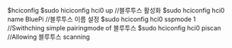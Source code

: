
$hciconfig
$sudo hiciconfig hci0 up
//블루투스 활성화
$sudo hciconfig hci0 name BluePi
//블루투스 이름 설정
$sudo hciconfig hci0 sspmode 1
//Swithching simple pairingmode of 블루투스
$sudo hciconfig hci0 piscan
//Allowing 블루투스 scanning



